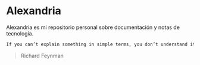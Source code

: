 # Alexandria

Alexandria es mi repositorio personal sobre documentación y notas de tecnología.

```bash
If you can’t explain something in simple terms, you don’t understand it.
```

> Richard Feynman
